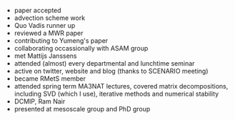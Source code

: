 - paper accepted
- advection scheme work
- Quo Vadis runner up
- reviewed a MWR paper
- contributing to Yumeng's paper
- collaborating occassionally with ASAM group
- met Mattijs Janssens
- attended (almost) every departmental and lunchtime seminar
- active on twitter, website and blog (thanks to SCENARIO meeting)
- became RMetS member
- attended spring term MA3NAT lectures, covered matrix decompositions, including SVD (which I use), iterative methods and numerical stability
- DCMIP, Ram Nair
- presented at mesoscale group and PhD group
